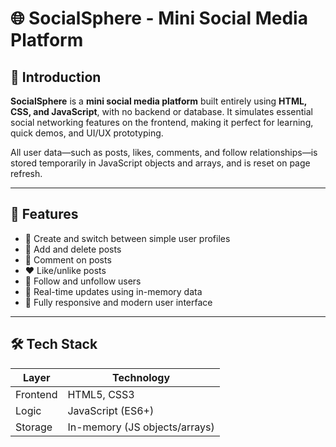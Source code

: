# 🌐 SocialSphere - Mini Social Media Platform

## 📖 Introduction

**SocialSphere** is a **mini social media platform** built entirely using **HTML, CSS, and JavaScript**, with no backend or database. It simulates essential social networking features on the frontend, making it perfect for learning, quick demos, and UI/UX prototyping.

All user data—such as posts, likes, comments, and follow relationships—is stored temporarily in JavaScript objects and arrays, and is reset on page refresh.

---

## 🎯 Features

- 👤 Create and switch between simple user profiles
- 📝 Add and delete posts
- 💬 Comment on posts
- ❤️ Like/unlike posts
- 👥 Follow and unfollow users
- 🔄 Real-time updates using in-memory data
- 📱 Fully responsive and modern user interface

---

## 🛠️ Tech Stack

| Layer      | Technology         |
|------------|--------------------|
| Frontend   | HTML5, CSS3        |
| Logic      | JavaScript (ES6+)  |
| Storage    | In-memory (JS objects/arrays) |



